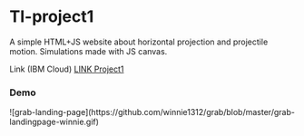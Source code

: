 # TI-project1
A simple HTML+JS website about horizontal projection and projectile motion. Simulations made with JS canvas.

Link (IBM Cloud) [LINK Project1](https://symulacjarzutow.mybluemix.net)

<h3>Demo</h3>
![grab-landing-page](https://github.com/winnie1312/grab/blob/master/grab-landingpage-winnie.gif)
